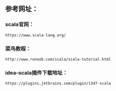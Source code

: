## 参考网址：
### scala官网：
    https://www.scala-lang.org/
### 菜鸟教程：
    http://www.runoob.com/scala/scala-tutorial.html
### idea-scala插件下载地址：
    https://plugins.jetbrains.com/plugin/1347-scala